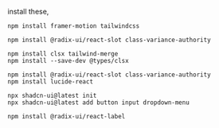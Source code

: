 
install these, 

```
npm install framer-motion tailwindcss
```
```
npm install @radix-ui/react-slot class-variance-authority

```
```
npm install clsx tailwind-merge
npm install --save-dev @types/clsx
```
```
npm install @radix-ui/react-slot class-variance-authority
npm install lucide-react
```
```
npx shadcn-ui@latest init
npx shadcn-ui@latest add button input dropdown-menu

```
```
npm install @radix-ui/react-label
```
